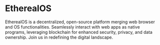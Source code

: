 # EtherealOS
EtherealOS is a decentralized, open-source platform merging web browser and OS functionalities. Seamlessly interact with web apps as native programs, leveraging blockchain for enhanced security, privacy, and data ownership. Join us in redefining the digital landscape.
